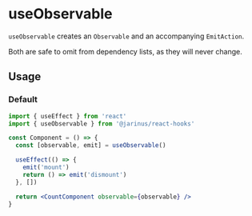 # useObservable

`useObservable` creates an `Observable` and an accompanying `EmitAction`.

Both are safe to omit from dependency lists, as they will never change.

## Usage

### Default

```jsx
import { useEffect } from 'react'
import { useObservable } from '@jarinus/react-hooks'

const Component = () => {
  const [observable, emit] = useObservable()

  useEffect(() => {
    emit('mount')
    return () => emit('dismount')
  }, [])

  return <CountComponent observable={observable} />
}
```
